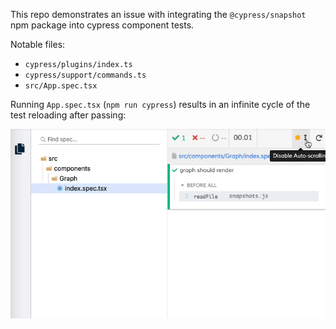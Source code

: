 This repo demonstrates an issue with integrating the `@cypress/snapshot` npm package into cypress component tests.

Notable files:
- `cypress/plugins/index.ts`
- `cypress/support/commands.ts`
- `src/App.spec.tsx`

Running `App.spec.tsx` (`npm run cypress`) results in an infinite cycle of the test reloading after passing:

![](reloading.gif?raw=true "GIF")
